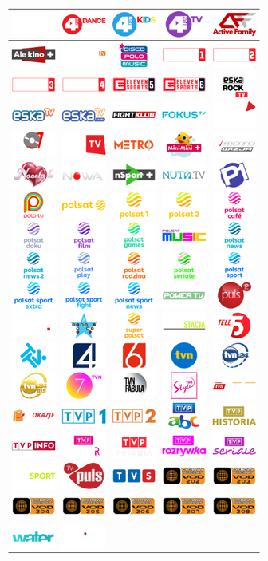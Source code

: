 | ![](https://raw.githubusercontent.com/RevGear/logo/master/Countries/PL/13Ulica.png) | ![](https://raw.githubusercontent.com/RevGear/logo/master/Countries/PL/4FunDance.png) | ![](https://raw.githubusercontent.com/RevGear/logo/master/Countries/PL/4FunKids.png) | ![](https://raw.githubusercontent.com/RevGear/logo/master/Countries/PL/4FunTV.png) | ![](https://raw.githubusercontent.com/RevGear/logo/master/Countries/PL/ActiveFamily.png) | 
|:---:|:---:|:---:|:---:|:---:| 
| ![](https://raw.githubusercontent.com/RevGear/logo/master/Countries/PL/AleKinoPlus.png) | ![](https://raw.githubusercontent.com/RevGear/logo/master/Countries/PL/BelsatTV.png) | ![](https://raw.githubusercontent.com/RevGear/logo/master/Countries/PL/DiscoPoloMusic.png) | ![](https://raw.githubusercontent.com/RevGear/logo/master/Countries/PL/ElevenSports1.png) | ![](https://raw.githubusercontent.com/RevGear/logo/master/Countries/PL/ElevenSports2.png) | 
| ![](https://raw.githubusercontent.com/RevGear/logo/master/Countries/PL/ElevenSports3.png) | ![](https://raw.githubusercontent.com/RevGear/logo/master/Countries/PL/ElevenSports4.png) | ![](https://raw.githubusercontent.com/RevGear/logo/master/Countries/PL/ElevenSports5.png) | ![](https://raw.githubusercontent.com/RevGear/logo/master/Countries/PL/ElevenSports6.png) | ![](https://raw.githubusercontent.com/RevGear/logo/master/Countries/PL/EskaRockTV.png) | 
| ![](https://raw.githubusercontent.com/RevGear/logo/master/Countries/PL/EskaTV.png) | ![](https://raw.githubusercontent.com/RevGear/logo/master/Countries/PL/EskaTVExtra.png) | ![](https://raw.githubusercontent.com/RevGear/logo/master/Countries/PL/FightKlub.png) | ![](https://raw.githubusercontent.com/RevGear/logo/master/Countries/PL/FokusTV.png) | ![](https://raw.githubusercontent.com/RevGear/logo/master/Countries/PL/KinoPolska.png) | 
| ![](https://raw.githubusercontent.com/RevGear/logo/master/Countries/PL/KinoPolskaMuzyka.png) | ![](https://raw.githubusercontent.com/RevGear/logo/master/Countries/PL/KinoTV.png) | ![](https://raw.githubusercontent.com/RevGear/logo/master/Countries/PL/Metro.png) | ![](https://raw.githubusercontent.com/RevGear/logo/master/Countries/PL/MiniMiniPlus.png) | ![](https://raw.githubusercontent.com/RevGear/logo/master/Countries/PL/Motowizja.png) | 
| ![](https://raw.githubusercontent.com/RevGear/logo/master/Countries/PL/NovelaTV.png) | ![](https://raw.githubusercontent.com/RevGear/logo/master/Countries/PL/NowaTV.png) | ![](https://raw.githubusercontent.com/RevGear/logo/master/Countries/PL/NSportPlus.png) | ![](https://raw.githubusercontent.com/RevGear/logo/master/Countries/PL/NutaTV.png) | ![](https://raw.githubusercontent.com/RevGear/logo/master/Countries/PL/Polonia1.png) | 
| ![](https://raw.githubusercontent.com/RevGear/logo/master/Countries/PL/PoloTV.png) | ![](https://raw.githubusercontent.com/RevGear/logo/master/Countries/PL/Polsat.png) | ![](https://raw.githubusercontent.com/RevGear/logo/master/Countries/PL/Polsat1.png) | ![](https://raw.githubusercontent.com/RevGear/logo/master/Countries/PL/Polsat2.png) | ![](https://raw.githubusercontent.com/RevGear/logo/master/Countries/PL/PolsatCafe.png) | 
| ![](https://raw.githubusercontent.com/RevGear/logo/master/Countries/PL/PolsatDoku.png) | ![](https://raw.githubusercontent.com/RevGear/logo/master/Countries/PL/PolsatFilm.png) | ![](https://raw.githubusercontent.com/RevGear/logo/master/Countries/PL/PolsatGames.png) | ![](https://raw.githubusercontent.com/RevGear/logo/master/Countries/PL/PolsatMusic.png) | ![](https://raw.githubusercontent.com/RevGear/logo/master/Countries/PL/PolsatNews.png) | 
| ![](https://raw.githubusercontent.com/RevGear/logo/master/Countries/PL/PolsatNews2.png) | ![](https://raw.githubusercontent.com/RevGear/logo/master/Countries/PL/PolsatPlay.png) | ![](https://raw.githubusercontent.com/RevGear/logo/master/Countries/PL/PolsatRodzina.png) | ![](https://raw.githubusercontent.com/RevGear/logo/master/Countries/PL/PolsatSeriale.png) | ![](https://raw.githubusercontent.com/RevGear/logo/master/Countries/PL/PolsatSport.png) | 
| ![](https://raw.githubusercontent.com/RevGear/logo/master/Countries/PL/PolsatSportExtra.png) | ![](https://raw.githubusercontent.com/RevGear/logo/master/Countries/PL/PolsatSportFight.png) | ![](https://raw.githubusercontent.com/RevGear/logo/master/Countries/PL/PolsatSportNews.png) | ![](https://raw.githubusercontent.com/RevGear/logo/master/Countries/PL/PowerTV.png) | ![](https://raw.githubusercontent.com/RevGear/logo/master/Countries/PL/Puls2.png) | 
| ![](https://raw.githubusercontent.com/RevGear/logo/master/Countries/PL/RedCarpetTV.png) | ![](https://raw.githubusercontent.com/RevGear/logo/master/Countries/PL/StarsTV.png) | ![](https://raw.githubusercontent.com/RevGear/logo/master/Countries/PL/SuperPolsat.png) | ![](https://raw.githubusercontent.com/RevGear/logo/master/Countries/PL/Superstacja.png) | ![](https://raw.githubusercontent.com/RevGear/logo/master/Countries/PL/Tele5.png) | 
| ![](https://raw.githubusercontent.com/RevGear/logo/master/Countries/PL/TTV.png) | ![](https://raw.githubusercontent.com/RevGear/logo/master/Countries/PL/TV4.png) | ![](https://raw.githubusercontent.com/RevGear/logo/master/Countries/PL/TV6.png) | ![](https://raw.githubusercontent.com/RevGear/logo/master/Countries/PL/TVN.png) | ![](https://raw.githubusercontent.com/RevGear/logo/master/Countries/PL/TVN24.png) | 
| ![](https://raw.githubusercontent.com/RevGear/logo/master/Countries/PL/TVN24BiS.png) | ![](https://raw.githubusercontent.com/RevGear/logo/master/Countries/PL/TVN7.png) | ![](https://raw.githubusercontent.com/RevGear/logo/master/Countries/PL/TVNFabula.png) | ![](https://raw.githubusercontent.com/RevGear/logo/master/Countries/PL/TVNStyle.png) | ![](https://raw.githubusercontent.com/RevGear/logo/master/Countries/PL/TVNTurbo.png) | 
| ![](https://raw.githubusercontent.com/RevGear/logo/master/Countries/PL/TVOkazje.png) | ![](https://raw.githubusercontent.com/RevGear/logo/master/Countries/PL/TVP1.png) | ![](https://raw.githubusercontent.com/RevGear/logo/master/Countries/PL/TVP2.png) | ![](https://raw.githubusercontent.com/RevGear/logo/master/Countries/PL/TVPABC.png) | ![](https://raw.githubusercontent.com/RevGear/logo/master/Countries/PL/TVPHistoria.png) | 
| ![](https://raw.githubusercontent.com/RevGear/logo/master/Countries/PL/TVPInfo.png) | ![](https://raw.githubusercontent.com/RevGear/logo/master/Countries/PL/TVPKultura.png) | ![](https://raw.githubusercontent.com/RevGear/logo/master/Countries/PL/TVPPolonia.png) | ![](https://raw.githubusercontent.com/RevGear/logo/master/Countries/PL/TVPRozrywka.png) | ![](https://raw.githubusercontent.com/RevGear/logo/master/Countries/PL/TVPSeriale.png) | 
| ![](https://raw.githubusercontent.com/RevGear/logo/master/Countries/PL/TVPSport.png) | ![](https://raw.githubusercontent.com/RevGear/logo/master/Countries/PL/TVPuls.png) | ![](https://raw.githubusercontent.com/RevGear/logo/master/Countries/PL/TVS.png) | ![](https://raw.githubusercontent.com/RevGear/logo/master/Countries/PL/VOD202.png) | ![](https://raw.githubusercontent.com/RevGear/logo/master/Countries/PL/VOD203.png) | 
| ![](https://raw.githubusercontent.com/RevGear/logo/master/Countries/PL/VOD204.png) | ![](https://raw.githubusercontent.com/RevGear/logo/master/Countries/PL/VOD205.png) | ![](https://raw.githubusercontent.com/RevGear/logo/master/Countries/PL/VOD206.png) | ![](https://raw.githubusercontent.com/RevGear/logo/master/Countries/PL/VOD207.png) | ![](https://raw.githubusercontent.com/RevGear/logo/master/Countries/PL/VOD208.png) | 
| ![](https://raw.githubusercontent.com/RevGear/logo/master/Countries/PL/WaterPlanet.png) | ![](https://raw.githubusercontent.com/RevGear/logo/master/Countries/PL/ZoomTV.png)  | 
